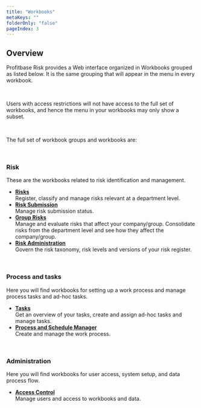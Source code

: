 ```yaml
---
title: "Workbooks"
metaKeys: ""
folderOnly: "false"
pageIndex: 3
---
```

## Overview
Profitbase Risk provides a Web interface organized in Workbooks grouped as listed below. It is the same grouping that will appear in the menu in every workbook.

<br/>

Users with access restrictions will not have access to the full set of workbooks, and hence the menu in your workbooks may only show a subset.

<br/>

The full set of workbook groups and workbooks are:

<br/>

### Risk
These are the workbooks related to risk identification and management.

- **[Risks](workbooks/risks.md)**<br/>
Register, classify and manage risks relevant at a department level.
- **[Risk Submission](workbooks/risk-submission.md)**<br/>
Manage risk submission status.
- **[Group Risks](workbooks/group-risks.md)**<br/>
Manage and evaluate risks that affect your company/group. Consolidate risks from the department level and see how they affect the company/group.
- **[Risk Administration](workbooks/risk-admin.md)**<br/>
Govern the risk taxonomy, risk levels and versions of your risk register.

<br/>

### Process and tasks
Here you will find workbooks for setting up a work process and manage process tasks and ad-hoc tasks.

   - **[Tasks](../planner/workbooks/process-and-tasks/tasks.md)**<br/>
   Get an overview of your tasks, create and assign ad-hoc tasks and manage tasks.
   - **[Process and Schedule Manager](../planner/workbooks/process-and-tasks/process-and-schedule-manager.md)**<br/>
   Create and manage the work process.

<br/>


### Administration
Here you will find workbooks for user access, system setup, and data process flow.

   - **[Access Control](../planner/workbooks/administration/access-control.md)**<br/>
   Manage users and access to workbooks and data.


